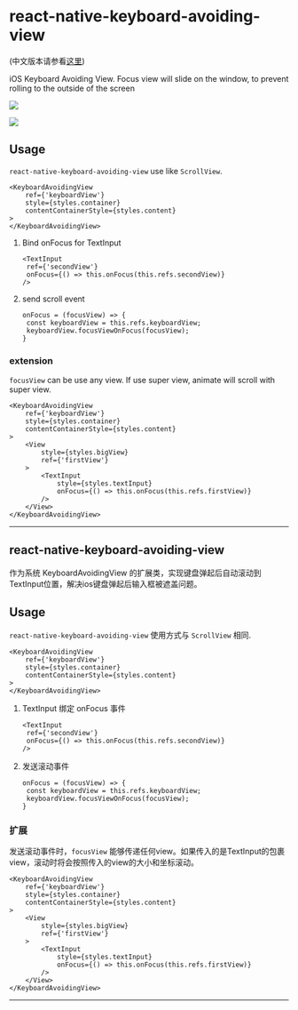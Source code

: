 # react-native-keyboard-avoiding-view

(中文版本请参看[这里](#chinese))

iOS Keyboard Avoiding View. Focus view will slide on the window, to prevent rolling to the outside of the screen 

![](https://github.com/EngsShi/react-native-keyboard-avoiding-view/blob/master/gif/top.gif?raw=true)

![](https://github.com/EngsShi/react-native-keyboard-avoiding-view/blob/master/gif/bottom.gif?raw=true)



## Usage

`react-native-keyboard-avoiding-view` use like `ScrollView`.

```
<KeyboardAvoidingView 
	ref={'keyboardView'}
	style={styles.container} 
	contentContainerStyle={styles.content}
>
</KeyboardAvoidingView>
```



1. Bind onFocus for TextInput

   ```
   <TextInput
   	ref={'secondView'}
   	onFocus={() => this.onFocus(this.refs.secondView)}
   />
   ```

2. send scroll event

   ```
   onFocus = (focusView) => {
   	const keyboardView = this.refs.keyboardView;
   	keyboardView.focusViewOnFocus(focusView);
   }
   ```



### extension

`focusView` can be use any view. If use super view, animate will scroll with super view.

```
<KeyboardAvoidingView 
	ref={'keyboardView'}
	style={styles.container} 
	contentContainerStyle={styles.content}
>
	<View 
		style={styles.bigView}
		ref={'firstView'}
	>
		<TextInput
			style={styles.textInput}
			onFocus={() => this.onFocus(this.refs.firstView)}
		/>
	</View>
</KeyboardAvoidingView>
```

------

## <span id="chinese">react-native-keyboard-avoiding-view</span>

作为系统 KeyboardAvoidingView 的扩展类，实现键盘弹起后自动滚动到TextInput位置，解决ios键盘弹起后输入框被遮盖问题。



## Usage

`react-native-keyboard-avoiding-view` 使用方式与 `ScrollView` 相同.

```
<KeyboardAvoidingView 
	ref={'keyboardView'}
	style={styles.container} 
	contentContainerStyle={styles.content}
>
</KeyboardAvoidingView>
```



1. TextInput 绑定 onFocus 事件 

   ```
   <TextInput
   	ref={'secondView'}
   	onFocus={() => this.onFocus(this.refs.secondView)}
   />
   ```

2. 发送滚动事件

   ```
   onFocus = (focusView) => {
   	const keyboardView = this.refs.keyboardView;
   	keyboardView.focusViewOnFocus(focusView);
   }
   ```

### 扩展

发送滚动事件时，`focusView` 能够传递任何view。如果传入的是TextInput的包裹view，滚动时将会按照传入的view的大小和坐标滚动。

```
<KeyboardAvoidingView 
	ref={'keyboardView'}
	style={styles.container} 
	contentContainerStyle={styles.content}
>
	<View 
		style={styles.bigView}
		ref={'firstView'}
	>
		<TextInput
			style={styles.textInput}
			onFocus={() => this.onFocus(this.refs.firstView)}
		/>
	</View>
</KeyboardAvoidingView>
```

------

